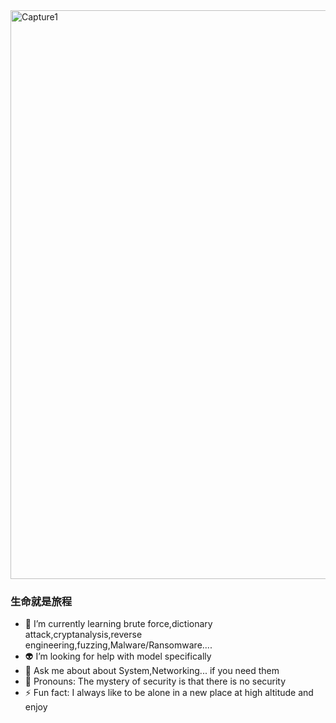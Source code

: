 <img width="910" alt="Capture1" src="https://github.com/phihung5705developer/phihung5705developer/assets/115966431/4237acce-37e6-4873-9bb0-b392a9287552">

### 生命就是旅程 

- 🌴 I’m currently learning brute force,dictionary attack,cryptanalysis,reverse engineering,fuzzing,Malware/Ransomware....
- 👽 I’m looking for help with model specifically
- 💬 Ask me about about System,Networking... if you need them
- 🙂 Pronouns: The mystery of security is that there is no security
- ⚡ Fun fact: I always like to be alone in a new place at high altitude and enjoy


